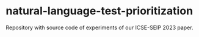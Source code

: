 # natural-language-test-prioritization

Repository with source code of experiments of our ICSE-SEIP 2023 paper.
